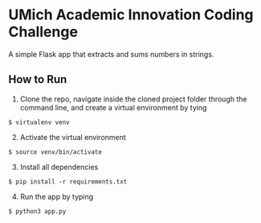 # UMich Academic Innovation Coding Challenge

A simple Flask app that extracts and sums numbers in strings.

## How to Run

1. Clone the repo, navigate inside the cloned project folder through the command line, and create a virtual environment by tying 

```
$ virtualenv venv
```

2. Activate the virtual environment

```
$ source venv/bin/activate
```

3. Install all dependencies

```
$ pip install -r requirements.txt
```

4. Run the app by typing

```
$ python3 app.py
```

